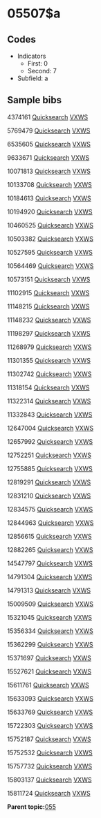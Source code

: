 # 05507$a

## Codes

-   Indicators
    -   First: 0
    -   Second: 7
-   Subfield: a

## Sample bibs

4374161 [Quicksearch](https://search.library.yale.edu/catalog/4374161) [VXWS](http://prodorbis.library.yale.edu:7014/vxws/GetHoldingsService?bibId=4374161)

5769479 [Quicksearch](https://search.library.yale.edu/catalog/5769479) [VXWS](http://prodorbis.library.yale.edu:7014/vxws/GetHoldingsService?bibId=5769479)

6535605 [Quicksearch](https://search.library.yale.edu/catalog/6535605) [VXWS](http://prodorbis.library.yale.edu:7014/vxws/GetHoldingsService?bibId=6535605)

9633671 [Quicksearch](https://search.library.yale.edu/catalog/9633671) [VXWS](http://prodorbis.library.yale.edu:7014/vxws/GetHoldingsService?bibId=9633671)

10071813 [Quicksearch](https://search.library.yale.edu/catalog/10071813) [VXWS](http://prodorbis.library.yale.edu:7014/vxws/GetHoldingsService?bibId=10071813)

10133708 [Quicksearch](https://search.library.yale.edu/catalog/10133708) [VXWS](http://prodorbis.library.yale.edu:7014/vxws/GetHoldingsService?bibId=10133708)

10184613 [Quicksearch](https://search.library.yale.edu/catalog/10184613) [VXWS](http://prodorbis.library.yale.edu:7014/vxws/GetHoldingsService?bibId=10184613)

10194920 [Quicksearch](https://search.library.yale.edu/catalog/10194920) [VXWS](http://prodorbis.library.yale.edu:7014/vxws/GetHoldingsService?bibId=10194920)

10460525 [Quicksearch](https://search.library.yale.edu/catalog/10460525) [VXWS](http://prodorbis.library.yale.edu:7014/vxws/GetHoldingsService?bibId=10460525)

10503382 [Quicksearch](https://search.library.yale.edu/catalog/10503382) [VXWS](http://prodorbis.library.yale.edu:7014/vxws/GetHoldingsService?bibId=10503382)

10527595 [Quicksearch](https://search.library.yale.edu/catalog/10527595) [VXWS](http://prodorbis.library.yale.edu:7014/vxws/GetHoldingsService?bibId=10527595)

10564469 [Quicksearch](https://search.library.yale.edu/catalog/10564469) [VXWS](http://prodorbis.library.yale.edu:7014/vxws/GetHoldingsService?bibId=10564469)

10573151 [Quicksearch](https://search.library.yale.edu/catalog/10573151) [VXWS](http://prodorbis.library.yale.edu:7014/vxws/GetHoldingsService?bibId=10573151)

11102915 [Quicksearch](https://search.library.yale.edu/catalog/11102915) [VXWS](http://prodorbis.library.yale.edu:7014/vxws/GetHoldingsService?bibId=11102915)

11148215 [Quicksearch](https://search.library.yale.edu/catalog/11148215) [VXWS](http://prodorbis.library.yale.edu:7014/vxws/GetHoldingsService?bibId=11148215)

11148232 [Quicksearch](https://search.library.yale.edu/catalog/11148232) [VXWS](http://prodorbis.library.yale.edu:7014/vxws/GetHoldingsService?bibId=11148232)

11198297 [Quicksearch](https://search.library.yale.edu/catalog/11198297) [VXWS](http://prodorbis.library.yale.edu:7014/vxws/GetHoldingsService?bibId=11198297)

11268979 [Quicksearch](https://search.library.yale.edu/catalog/11268979) [VXWS](http://prodorbis.library.yale.edu:7014/vxws/GetHoldingsService?bibId=11268979)

11301355 [Quicksearch](https://search.library.yale.edu/catalog/11301355) [VXWS](http://prodorbis.library.yale.edu:7014/vxws/GetHoldingsService?bibId=11301355)

11302742 [Quicksearch](https://search.library.yale.edu/catalog/11302742) [VXWS](http://prodorbis.library.yale.edu:7014/vxws/GetHoldingsService?bibId=11302742)

11318154 [Quicksearch](https://search.library.yale.edu/catalog/11318154) [VXWS](http://prodorbis.library.yale.edu:7014/vxws/GetHoldingsService?bibId=11318154)

11322314 [Quicksearch](https://search.library.yale.edu/catalog/11322314) [VXWS](http://prodorbis.library.yale.edu:7014/vxws/GetHoldingsService?bibId=11322314)

11332843 [Quicksearch](https://search.library.yale.edu/catalog/11332843) [VXWS](http://prodorbis.library.yale.edu:7014/vxws/GetHoldingsService?bibId=11332843)

12647004 [Quicksearch](https://search.library.yale.edu/catalog/12647004) [VXWS](http://prodorbis.library.yale.edu:7014/vxws/GetHoldingsService?bibId=12647004)

12657992 [Quicksearch](https://search.library.yale.edu/catalog/12657992) [VXWS](http://prodorbis.library.yale.edu:7014/vxws/GetHoldingsService?bibId=12657992)

12752251 [Quicksearch](https://search.library.yale.edu/catalog/12752251) [VXWS](http://prodorbis.library.yale.edu:7014/vxws/GetHoldingsService?bibId=12752251)

12755885 [Quicksearch](https://search.library.yale.edu/catalog/12755885) [VXWS](http://prodorbis.library.yale.edu:7014/vxws/GetHoldingsService?bibId=12755885)

12819291 [Quicksearch](https://search.library.yale.edu/catalog/12819291) [VXWS](http://prodorbis.library.yale.edu:7014/vxws/GetHoldingsService?bibId=12819291)

12831210 [Quicksearch](https://search.library.yale.edu/catalog/12831210) [VXWS](http://prodorbis.library.yale.edu:7014/vxws/GetHoldingsService?bibId=12831210)

12834575 [Quicksearch](https://search.library.yale.edu/catalog/12834575) [VXWS](http://prodorbis.library.yale.edu:7014/vxws/GetHoldingsService?bibId=12834575)

12844963 [Quicksearch](https://search.library.yale.edu/catalog/12844963) [VXWS](http://prodorbis.library.yale.edu:7014/vxws/GetHoldingsService?bibId=12844963)

12856615 [Quicksearch](https://search.library.yale.edu/catalog/12856615) [VXWS](http://prodorbis.library.yale.edu:7014/vxws/GetHoldingsService?bibId=12856615)

12882265 [Quicksearch](https://search.library.yale.edu/catalog/12882265) [VXWS](http://prodorbis.library.yale.edu:7014/vxws/GetHoldingsService?bibId=12882265)

14547797 [Quicksearch](https://search.library.yale.edu/catalog/14547797) [VXWS](http://prodorbis.library.yale.edu:7014/vxws/GetHoldingsService?bibId=14547797)

14791304 [Quicksearch](https://search.library.yale.edu/catalog/14791304) [VXWS](http://prodorbis.library.yale.edu:7014/vxws/GetHoldingsService?bibId=14791304)

14791313 [Quicksearch](https://search.library.yale.edu/catalog/14791313) [VXWS](http://prodorbis.library.yale.edu:7014/vxws/GetHoldingsService?bibId=14791313)

15009509 [Quicksearch](https://search.library.yale.edu/catalog/15009509) [VXWS](http://prodorbis.library.yale.edu:7014/vxws/GetHoldingsService?bibId=15009509)

15321045 [Quicksearch](https://search.library.yale.edu/catalog/15321045) [VXWS](http://prodorbis.library.yale.edu:7014/vxws/GetHoldingsService?bibId=15321045)

15356334 [Quicksearch](https://search.library.yale.edu/catalog/15356334) [VXWS](http://prodorbis.library.yale.edu:7014/vxws/GetHoldingsService?bibId=15356334)

15362299 [Quicksearch](https://search.library.yale.edu/catalog/15362299) [VXWS](http://prodorbis.library.yale.edu:7014/vxws/GetHoldingsService?bibId=15362299)

15371697 [Quicksearch](https://search.library.yale.edu/catalog/15371697) [VXWS](http://prodorbis.library.yale.edu:7014/vxws/GetHoldingsService?bibId=15371697)

15527621 [Quicksearch](https://search.library.yale.edu/catalog/15527621) [VXWS](http://prodorbis.library.yale.edu:7014/vxws/GetHoldingsService?bibId=15527621)

15611761 [Quicksearch](https://search.library.yale.edu/catalog/15611761) [VXWS](http://prodorbis.library.yale.edu:7014/vxws/GetHoldingsService?bibId=15611761)

15633093 [Quicksearch](https://search.library.yale.edu/catalog/15633093) [VXWS](http://prodorbis.library.yale.edu:7014/vxws/GetHoldingsService?bibId=15633093)

15633769 [Quicksearch](https://search.library.yale.edu/catalog/15633769) [VXWS](http://prodorbis.library.yale.edu:7014/vxws/GetHoldingsService?bibId=15633769)

15722303 [Quicksearch](https://search.library.yale.edu/catalog/15722303) [VXWS](http://prodorbis.library.yale.edu:7014/vxws/GetHoldingsService?bibId=15722303)

15752187 [Quicksearch](https://search.library.yale.edu/catalog/15752187) [VXWS](http://prodorbis.library.yale.edu:7014/vxws/GetHoldingsService?bibId=15752187)

15752532 [Quicksearch](https://search.library.yale.edu/catalog/15752532) [VXWS](http://prodorbis.library.yale.edu:7014/vxws/GetHoldingsService?bibId=15752532)

15757732 [Quicksearch](https://search.library.yale.edu/catalog/15757732) [VXWS](http://prodorbis.library.yale.edu:7014/vxws/GetHoldingsService?bibId=15757732)

15803137 [Quicksearch](https://search.library.yale.edu/catalog/15803137) [VXWS](http://prodorbis.library.yale.edu:7014/vxws/GetHoldingsService?bibId=15803137)

15811724 [Quicksearch](https://search.library.yale.edu/catalog/15811724) [VXWS](http://prodorbis.library.yale.edu:7014/vxws/GetHoldingsService?bibId=15811724)

**Parent topic:**[055](../../tags/055/055.md)

